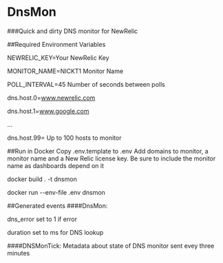 # DnsMon

###Quick and dirty DNS monitor for NewRelic


##Required Environment Variables

NEWRELIC_KEY=Your NewRelic Key

MONITOR_NAME=NICKT1 Monitor Name

POLL_INTERVAL=45 Number of seconds between polls

dns.host.0=www.newrelic.com

dns.host.1=www.google.com

...

dns.host.99= Up to 100 hosts to monitor

##Run in Docker
Copy .env.template to .env Add domains to monitor, a monitor name and a New Relic license key.  Be sure to include the monitor name as
dashboards depend on it

docker build . -t dnsmon

docker run --env-file .env dnsmon

##Generated events
####DnsMon:

dns_error set to 1 if error

duration set to ms for DNS lookup

####DNSMonTick:
Metadata about state of DNS monitor sent evey three minutes
